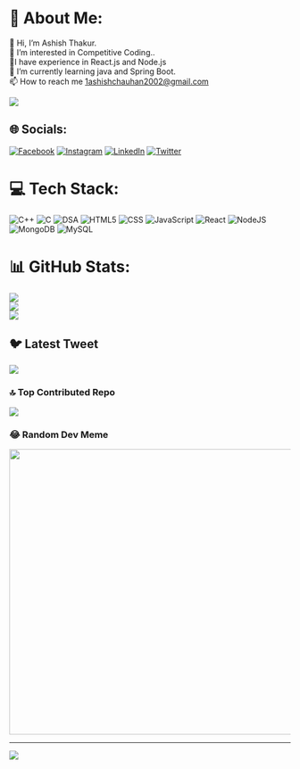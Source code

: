 # 💫 About Me:
👋 Hi, I’m Ashish Thakur.<br>👀 I’m interested in Competitive Coding..<br>🌱I have experience in React.js and Node.js<br>🌱 I’m currently learning java and Spring Boot.<br> 📫 How to reach me 1ashishchauhan2002@gmail.com



![](https://media.giphy.com/media/bAQH7WXKqtIBrPs7sR/giphy.gif)

## 🌐 Socials:
[![Facebook](https://img.shields.io/badge/Facebook-%231877F2.svg?logo=Facebook&logoColor=white)](https://www.facebook.com/profile.php?id=100017441926109) [![Instagram](https://img.shields.io/badge/Instagram-%23E4405F.svg?logo=Instagram&logoColor=white)](https://www.instagram.com/__ashish___thakur/) [![LinkedIn](https://img.shields.io/badge/LinkedIn-%230077B5.svg?logo=linkedin&logoColor=white)](https://www.linkedin.com/in/ashish-thakur-75322a201/) [![Twitter](https://img.shields.io/badge/Twitter-%231DA1F2.svg?logo=Twitter&logoColor=white)]([https://twitter.com/AshishT55253591?t=PX1vdPkhE3ykyXmmmjInsg&s=09]) 

# 💻 Tech Stack:
![C++](https://img.shields.io/badge/c++-%2300599C.svg?style=for-the-badge&logo=c%2B%2B&logoColor=white) ![C](https://img.shields.io/badge/c-%2300599C.svg?style=for-the-badge&logo=c&logoColor=white) ![DSA](https://img.shields.io/badge/dsa-%23000f.svg?style=for-the-badge&logo=dsa&logoColor=white) ![HTML5](https://img.shields.io/badge/html5-%23E34F26.svg?style=for-the-badge&logo=html5&logoColor=white) ![CSS](https://img.shields.io/badge/css-%231572B6.svg?style=for-the-badge&logo=css&logoColor=white) ![JavaScript](https://img.shields.io/badge/javascript-%23323330.svg?style=for-the-badge&logo=javascript&logoColor=%23F7DF1E) ![React](https://img.shields.io/badge/react-%2300f.svg?style=for-the-badge&logo=react&logoColor=white) ![NodeJS](https://img.shields.io/badge/node.js-6DA55F?style=for-the-badge&logo=node.js&logoColor=white) ![MongoDB](https://img.shields.io/badge/MongoDB-%234ea94b.svg?style=for-the-badge&logo=mongodb&logoColor=white) ![MySQL](https://img.shields.io/badge/mysql-%2300f.svg?style=for-the-badge&logo=mysql&logoColor=white) 
# 📊 GitHub Stats:
![](https://github-readme-stats.vercel.app/api?username=Code-by-Ashish-Thakur&theme=radical&hide_border=false&include_all_commits=true&count_private=true)<br/>
![](https://github-readme-streak-stats.herokuapp.com/?user=Code-by-Ashish-Thakur&theme=radical&hide_border=false)<br/>
![](https://github-readme-stats.vercel.app/api/top-langs/?username=Code-by-Ashish-Thakur&theme=radical&hide_border=false&include_all_commits=true&count_private=true&layout=compact)

## 🐦 Latest Tweet
[![](https://gtce.itsvg.in/api?username=Code-by-Ashish-Thakur)](https://github.com/VishwaGauravIn/github-twitter-card-embed)

### 🔝 Top Contributed Repo
![](https://github-contributor-stats.vercel.app/api?username=Code-by-Ashish-Thakur&limit=5&theme=dark&combine_all_yearly_contributions=true)

### 😂 Random Dev Meme
<img src="https://rm.up.railway.app/" width="512px"/>

---
[![](https://visitcount.itsvg.in/api?id=Code-by-Ashish-Thakur&icon=0&color=0)](https://visitcount.itsvg.in)
